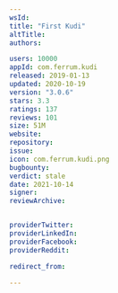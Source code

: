 ```yaml
---
wsId: 
title: "First Kudi"
altTitle: 
authors:

users: 10000
appId: com.ferrum.kudi
released: 2019-01-13
updated: 2020-10-19
version: "3.0.6"
stars: 3.3
ratings: 137
reviews: 101
size: 51M
website: 
repository: 
issue: 
icon: com.ferrum.kudi.png
bugbounty: 
verdict: stale
date: 2021-10-14
signer: 
reviewArchive:


providerTwitter: 
providerLinkedIn: 
providerFacebook: 
providerReddit: 

redirect_from:

---
```



